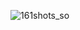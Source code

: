 ![161shots_so](https://github.com/ozkannbuyuk/js-exercises/assets/111967202/79f3ab9e-8dd9-4922-9f1a-3e8b4285421e)
